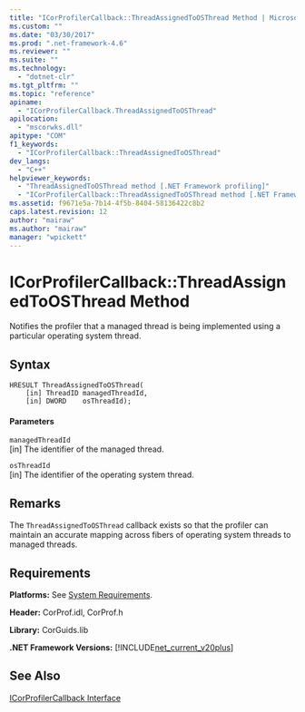 ```yaml
---
title: "ICorProfilerCallback::ThreadAssignedToOSThread Method | Microsoft Docs"
ms.custom: ""
ms.date: "03/30/2017"
ms.prod: ".net-framework-4.6"
ms.reviewer: ""
ms.suite: ""
ms.technology: 
  - "dotnet-clr"
ms.tgt_pltfrm: ""
ms.topic: "reference"
apiname: 
  - "ICorProfilerCallback.ThreadAssignedToOSThread"
apilocation: 
  - "mscorwks.dll"
apitype: "COM"
f1_keywords: 
  - "ICorProfilerCallback::ThreadAssignedToOSThread"
dev_langs: 
  - "C++"
helpviewer_keywords: 
  - "ThreadAssignedToOSThread method [.NET Framework profiling]"
  - "ICorProfilerCallback::ThreadAssignedToOSThread method [.NET Framework profiling]"
ms.assetid: f9671e5a-7b14-4f5b-8404-58136422c8b2
caps.latest.revision: 12
author: "mairaw"
ms.author: "mairaw"
manager: "wpickett"
---
```

# ICorProfilerCallback::ThreadAssignedToOSThread Method
Notifies the profiler that a managed thread is being implemented using a particular operating system thread.  
  
## Syntax  
  
```  
HRESULT ThreadAssignedToOSThread(  
    [in] ThreadID managedThreadId,  
    [in] DWORD    osThreadId);  
```  
  
#### Parameters  
 `managedThreadId`  
 [in] The identifier of the managed thread.  
  
 `osThreadId`  
 [in] The identifier of the operating system thread.  
  
## Remarks  
 The `ThreadAssignedToOSThread` callback exists so that the profiler can maintain an accurate mapping across fibers of operating system threads to managed threads.  
  
## Requirements  
 **Platforms:** See [System Requirements](../../../../docs/framework/getting-started/system-requirements.md).  
  
 **Header:** CorProf.idl, CorProf.h  
  
 **Library:** CorGuids.lib  
  
 **.NET Framework Versions:** [!INCLUDE[net_current_v20plus](../../../../includes/net-current-v20plus-md.md)]  
  
## See Also  
 [ICorProfilerCallback Interface](../../../../docs/framework/unmanaged-api/profiling/icorprofilercallback-interface.md)